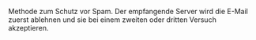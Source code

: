 Methode zum Schutz vor Spam. Der empfangende Server wird die E-Mail
zuerst ablehnen und sie bei einem zweiten oder dritten Versuch
akzeptieren.
